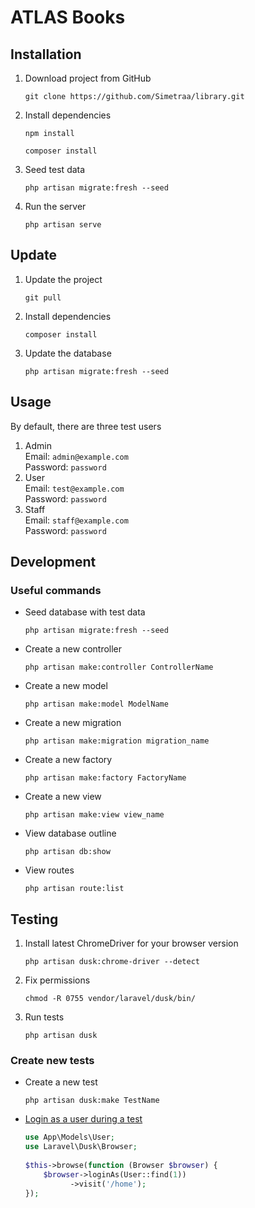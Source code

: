 # ATLAS Books

## Installation

1. Download project from GitHub
    ```console
    git clone https://github.com/Simetraa/library.git
    ```
2. Install dependencies
    ```console
    npm install
    ```
   ```console
   composer install
   ```
3. Seed test data
    ```console
    php artisan migrate:fresh --seed
    ```
4. Run the server
    ```console
    php artisan serve
    ```

## Update

1. Update the project
    ```console
    git pull
    ```
2. Install dependencies
    ```console
    composer install
    ```
3. Update the database
    ```console
    php artisan migrate:fresh --seed
    ```

## Usage

By default, there are three test users

1. Admin  
    Email: ```admin@example.com```  
    Password: ```password```
2. User  
    Email: ```test@example.com```  
    Password: ```password```  
3. Staff  
    Email: ```staff@example.com```  
    Password: ```password```

## Development

### Useful commands

* Seed database with test data
    ```console
    php artisan migrate:fresh --seed
    ```
* Create a new controller
    ```console
    php artisan make:controller ControllerName
    ```
* Create a new model
    ```console
    php artisan make:model ModelName
    ```
* Create a new migration
    ```
    php artisan make:migration migration_name
    ```
* Create a new factory
    ```
    php artisan make:factory FactoryName
    ```
* Create a new view
    ```
    php artisan make:view view_name
    ```
* View database outline
    ```console
    php artisan db:show
    ```
* View routes
    ```console
    php artisan route:list
    ```

## Testing

1. Install latest ChromeDriver for your browser version
    ```console
    php artisan dusk:chrome-driver --detect
    ```
2. Fix permissions 
    ```
    chmod -R 0755 vendor/laravel/dusk/bin/
    ```
2. Run tests  
    ```console
    php artisan dusk
    ```
### Create new tests

* Create a new test
    ```console
    php artisan dusk:make TestName
    ```

* [Login as a user during a test  ](https://laravel.com/docs/11.x/dusk#authentication)
    ```php
    use App\Models\User;
    use Laravel\Dusk\Browser;
     
    $this->browse(function (Browser $browser) {
        $browser->loginAs(User::find(1))
              ->visit('/home');
    });
    ```

